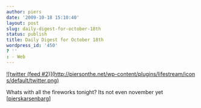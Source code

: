 ```yaml
---
author: piers
date: '2009-10-18 15:10:40'
layout: post
slug: daily-digest-for-october-18th
status: publish
title: Daily Digest for October 18th
wordpress_id: '450'
? ''
: - Web
---
```


[![twitter (feed #2)](http://piersonthe.net/wp-content/plugins/lifestream/icon
s/default/twitter.png)](http://twitter.com/pierskarsenbarg/statuses/4952592197
)

Whats with all the fireworks tonight? Its not even november yet
[[pierskarsenbarg](http://twitter.com/pierskarsenbarg/statuses/4952592197)]

